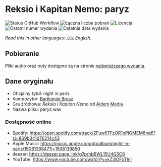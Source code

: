 # Reksio i Kapitan Nemo: paryz

![Status GitHub Workflow](https://img.shields.io/github/workflow/status/soundtrack-rexcreation/Nemo_paryz/workflow)
![Łączna liczba pobrań](https://img.shields.io/github/downloads/soundtrack-rexcreation/Nemo_paryz/total?label=pobrania)
![Licencja](https://img.shields.io/github/license/soundtrack-rexcreation/Nemo_paryz?label=licencja)
![Ostatni numer wydania](https://img.shields.io/github/v/release/soundtrack-rexcreation/Nemo_paryz?label=wydanie)
![Ostatnia data wydania](https://img.shields.io/github/release-date/soundtrack-rexcreation/Nemo_paryz?label=data%20wydania)

*Read this in other languages: [🇺🇸 English](README.md).*

## Pobieranie

Pliki audio oraz nuty dostępne są na stronie [najświeższego wydania](https://github.com/soundtrack-rexcreation/Nemo_paryz/releases/latest).

## Dane oryginału

- Oficjalny tytuł: night in paris
- Kompozytor: [Bartłomiej Brosz](https://www.linkedin.com/in/bartek-brosz-81b1843)
- Gra źródłowa: *Reksio i Kapitan Nemo* od [Aidem Media](https://boombit.com/)
- Nazwa pliku: paryz.wav

### Dostępność online

- Spotify: https://open.spotify.com/track/2Fuw6TFzOR1oPiGMEM6nq6?si=869b341d76214c43
- Apple Music: https://music.apple.com/gb/album/night-in-paris/1508139847?i=1508139850
- deezer: https://deezer.page.link/g7prhbBWL15U4G5C6
- YouTube: https://www.youtube.com/watch?v=kZ3iOFoTInI
